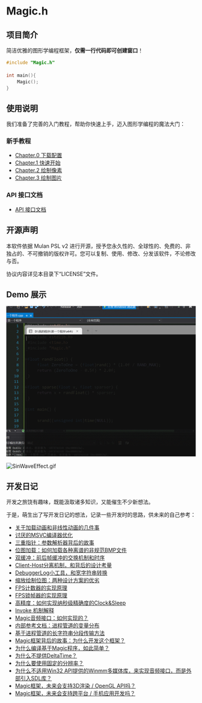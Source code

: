 # Magic.h

## 项目简介

简洁优雅的图形学编程框架，**仅需一行代码即可创建窗口**！

```c
#include "Magic.h"

int main(){
	Magic();
}
```

## 使用说明

我们准备了完善的入门教程，帮助你快速上手，迈入图形学编程的魔法大门：

### 新手教程

- [Chapter.0 下载配置](./Documentation/GetStarted/C00Setup.md)
- [Chapter.1 快速开始](./Documentation/GetStarted/C01Intro.md)
- [Chapter.2 绘制像素](./Documentation/GetStarted/C02Pixels.md)
- [Chapter.3 绘制图片](./Documentation/GetStarted/C03Picture.md)

### API 接口文档

- [API 接口文档](./Documentation/APIs/APIs.md)

## 开源声明

本软件依据 Mulan PSL v2 进行开源，授予您永久性的、全球性的、免费的、非独占的、不可撤销的版权许可。您可以复制、使用、修改、分发该软件，不论修改与否。

协议内容详见本目录下“LICENSE”文件。

## Demo 展示

![Demo_Trampoline.gif](./Documentation/GetStarted/C00Setup.assets/Demo_Trampoline.gif)

![SinWaveEffect.gif](./Documentation/GetStarted/C03Picture.assets/SinWaveEffect.gif)

## 开发日记

开发之旅饶有趣味，既能汲取诸多知识，又能催生不少新想法。

于是，萌生出了写开发日记的想法，记录一些开发时的思路，供未来的自己参考：

- [关于加载动画和非线性动画的几件事](./Documentation/Machanism/AboutLoadingAnimationAndNonLinearity.md)
- [讨厌的MSVC编译器优化](./Documentation/Machanism/AnnoyingMSVCOptimization.md)
- [三重指针：参数解析器背后的故事](./Documentation/Machanism/ArgParserMachanism.md)
- [位图加载：如何加载各种离谱的非规范BMP文件](./Documentation/Machanism/BitmapLoaderMachanism.md)
- [双缓冲：前后帧缓冲的交换机制和时序](./Documentation/Machanism/BufferSwapingMachanism.md)
- [Client-Host分离机制，和背后的设计考量](./Documentation/Machanism/ClientHostSeperation.md)
- [DebuggerLog小工具，和宽字符串转换](./Documentation/Machanism/DebuggerLogMachanism.md)
- [缩放绘制位图：两种设计方案的优劣](./Documentation/Machanism/DrawZoomMachanism.md)
- [FPS计数器的实现原理](./Documentation/Machanism/FPSCounterMachanism.md)
- [FPS锁帧器的实现原理](./Documentation/Machanism/FPSLockerMachanism.md)
- [高精度：如何实现纳秒级精确度的Clock&Sleep](./Documentation/Machanism/HighPrecisionTimeMachanism.md)
- [Invoke 机制解释](./Documentation/Machanism/InvokeMachanism.md)
- [Magic音频接口：如何实现的？](./Documentation/Machanism/MagicMusicInterfaceMachanism.md)
- [内部参考文档：进程管道的变量分布](./Documentation/Machanism/SharedPipeVariableDistribution.md)
- [基于进程管道的长字符串分段传输方法](./Documentation/Machanism/StringTransferMachanism.md)
- [Magic框架背后的故事：为什么开发这个框架？](./Documentation/Machanism/TheStoryBehindThisFrameworkAndWhyDevelopThis.md)
- [为什么编译基于Magic程序，如此简单？](./Documentation/Machanism/WhyCompilationSoEasy.md)
- [为什么不提供DeltaTime？](./Documentation/Machanism/WhyDontWeUseDeltatime.md)
- [为什么要使用固定的分辨率？](./Documentation/Machanism/WhyTheWindowSizeIsFixed.md)
- [为什么不适用Win32 API提供的Winmm多媒体库，来实现音频接口，而是外部引入SDL库？](./Documentation/Machanism/WhyWeUseSDLNotWinmmAsAudioInterface.md)
- [Magic框架，未来会支持3D渲染 / OpenGL API吗？](./Documentation/Machanism/Will3DOrOpenGLBeSupportedInTheFuture.md)
- [Magic框架，未来会支持跨平台 / 手机应用开发吗？](./Documentation/Machanism/WillCrossPlatformBeSupportedInTheFuture.md)


